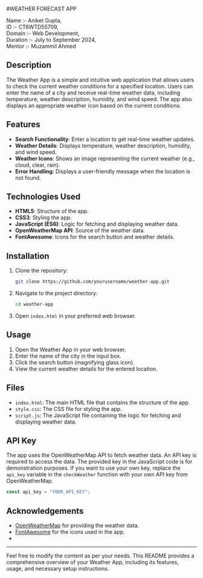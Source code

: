 
#WEATHER FORECAST APP

Name :- Aniket Gupta,              
ID :- CT6WTD55709,                   
Domain :- Web Development,              
Duration :- July to September 2024,                 
Mentor :-  Muzammil Ahmed

## Description

The Weather App is a simple and intuitive web application that allows users to check the current weather conditions for a specified location. Users can enter the name of a city and receive real-time weather data, including temperature, weather description, humidity, and wind speed. The app also displays an appropriate weather icon based on the current conditions.

## Features

- **Search Functionality**: Enter a location to get real-time weather updates.
- **Weather Details**: Displays temperature, weather description, humidity, and wind speed.
- **Weather Icons**: Shows an image representing the current weather (e.g., cloud, clear, rain).
- **Error Handling**: Displays a user-friendly message when the location is not found.

## Technologies Used

- **HTML5**: Structure of the app.
- **CSS3**: Styling the app.
- **JavaScript (ES6)**: Logic for fetching and displaying weather data.
- **OpenWeatherMap API**: Source of the weather data.
- **FontAwesome**: Icons for the search button and weather details.

## Installation

1. Clone the repository:
    ```sh
    git clone https://github.com/yourusername/weather-app.git
    ```
2. Navigate to the project directory:
    ```sh
    cd weather-app
    ```
3. Open `index.html` in your preferred web browser.

## Usage

1. Open the Weather App in your web browser.
2. Enter the name of the city in the input box.
3. Click the search button (magnifying glass icon).
4. View the current weather details for the entered location.

## Files

- `index.html`: The main HTML file that contains the structure of the app.
- `style.css`: The CSS file for styling the app.
- `script.js`: The JavaScript file containing the logic for fetching and displaying weather data.

## API Key

The app uses the OpenWeatherMap API to fetch weather data. An API key is required to access the data. The provided key in the JavaScript code is for demonstration purposes. If you want to use your own key, replace the `api_key` variable in the `checkWeather` function with your own API key from OpenWeatherMap.

```javascript
const api_key = "YOUR_API_KEY";
```

## Acknowledgements

- [OpenWeatherMap](https://openweathermap.org/) for providing the weather data.
- [FontAwesome](https://fontawesome.com/) for the icons used in the app.
- 
---

Feel free to modify the content as per your needs. This README provides a comprehensive overview of your Weather App, including its features, usage, and necessary setup instructions.
